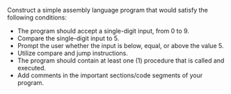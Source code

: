 Construct a simple assembly language program that would satisfy the following conditions:

- The program should accept a single-digit input, from 0 to 9.
- Compare the single-digit input to 5.
- Prompt the user whether the input is below, equal, or above the value 5.
- Utilize compare and jump instructions.
- The program should contain at least one (1) procedure that is called and executed.
- Add comments in the important sections/code segments of your program.